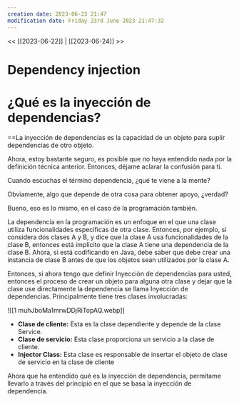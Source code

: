 ```yaml
---
creation date: 2023-06-23 21:47
modification date: Friday 23rd June 2023 21:47:32
---
```


<< [[2023-06-22]] | [[2023-06-24]] >>

# Dependency injection 

# ¿Qué es la inyección de dependencias?

==La inyección de dependencias es la capacidad de un objeto para suplir dependencias de otro objeto.

Ahora, estoy bastante seguro, es posible que no haya entendido nada por la definición técnica anterior. Entonces, déjame aclarar la confusión para ti.

Cuando escuchas el término dependencia, ¿qué te viene a la mente?

Obviamente, algo que depende de otra cosa para obtener apoyo, ¿verdad?

Bueno, eso es lo mismo, en el caso de la programación también.

La dependencia en la programación es un enfoque en el que una clase utiliza funcionalidades específicas de otra clase. Entonces, por ejemplo, si considera dos clases A y B, y dice que la clase A usa funcionalidades de la clase B, entonces está implícito que la clase A tiene una dependencia de la clase B. Ahora, si está codificando en Java, debe saber que debe crear una instancia de clase B antes de que los objetos sean utilizados por la clase A.

Entonces, si ahora tengo que definir Inyección de dependencias para usted, entonces el proceso de crear un objeto para alguna otra clase y dejar que la clase use directamente la dependencia se llama Inyección de dependencias. Principalmente tiene tres clases involucradas:

![[1 muhJboMa1mrwDDjRiTopAQ.webp]]

- **Clase de cliente:** Esta es la clase dependiente y depende de la clase Service.
- **Clase de servicio:** Esta clase proporciona un servicio a la clase de cliente.
- **Injector Class:** Esta clase es responsable de insertar el objeto de clase de servicio en la clase de cliente

Ahora que ha entendido qué es la inyección de dependencia, permítame llevarlo a través del principio en el que se basa la inyección de dependencia.





